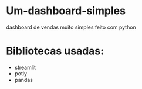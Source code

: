 # Um-dashboard-simples
dashboard de vendas muito simples feito com python

# Bibliotecas usadas:
* streamlit
* potly
* pandas
